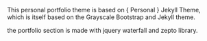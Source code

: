 
This personal portfolio theme is based on { Personal } Jekyll Theme,  
which is itself based on the Grayscale Bootstrap and Jekyll theme.

the portfolio section is made with jquery waterfall and zepto library.